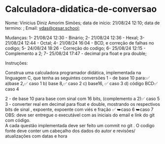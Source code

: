 # Calculadora-didatica-de-conversao

Nome: Vinicius Diniz Amorim Simões;
data de início: 21/08/24 12:10;
data de termino:   ;
Email: vdas@cesar.school;

Mudanças:
1- 21/08/24 12:30 - Binário;
2- 21/08/24 12:36 - Hexal;
3- 21/08/24 12:44 - Octal;
4- 21/08/24 16:04 - BCD, e correção de falhas no codigo;
5- 24/08/24 18:26 - Correção do codigo;
6- 25/08/24 12:15 - Complemento a 2;
7- 25/08/24 17:47 - decimal pra float e pra double;

Instruções: 

Construa uma calculadora programador didática,  implementada na linguagem C, que tenha as seguintes conversões
1 - de base 10 para:✅
a)base 2,✅ caso 1 
b) base 8,✅ caso 2 
c) base16, ✅ caso 3 
d) código BCD✅ caso 4

2 - de base 10  para base com sinal com 16 bits, (complemento a 2)✅ caso 5
3 - converter real em decimal para float e double, mostrando os respectivos bits de sinal , expoente, expoente com viés e fração ✅
                                    ⮩caso 6  ⮩caso 7
OBS: deve ser entregue o executável com as iniciais do email e link do git com código.  
A cada questão implementada deve ser feito um commit no git . 
O codigo fonte deve conter um cabeçalho dos dados do autor e  revisões/ atualizações com datas e hora